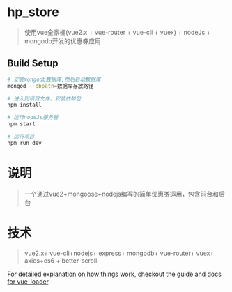 # hp_store

> 使用vue全家桶(vue2.x + vue-router + vue-cli + vuex) + nodeJs + mongodb开发的优惠券应用

## Build Setup

``` bash
# 安装mongodb数据库,然后启动数据库
mongod --dbpath=数据库存放路径

# 进入到项目文件，安装依赖包
npm install

# 运行nodeJs服务器
npm start

# 运行项目
npm run dev
```
# 说明

> 一个通过vue2+mongoose+nodejs编写的简单优惠券运用，包含前台和后台

# 技术

> vue2.x+ vue-cli+nodejs+ express+ mongodb+ vue-router+ vuex+ axios+es6 + better-scroll

For detailed explanation on how things work, checkout the [guide](http://vuejs-templates.github.io/webpack/) and [docs for vue-loader](http://vuejs.github.io/vue-loader).
